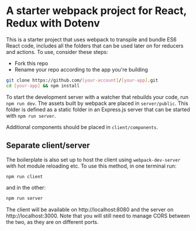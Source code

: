 # A starter webpack project for React, Redux with Dotenv

This is a starter project that uses webpack to transpile and bundle ES6 React code, includes all the folders that can be used later on for reducers and actions. To use, consider these steps:

* Fork this repo
* Rename your repo according to the app you're building

```sh
git clone https://github.com/[your-account]/[your-app].git
cd [your-app] && npm install
```

To start the development server with a watcher that rebuilds your code, run `npm run dev`. The assets built by webpack are placed in `server/public`. This folder is defined as a static folder in an Express.js server that can be started with `npm run server`.

Additional components should be placed in `client/components`.

## Separate client/server

The boilerplate is also set up to host the client using `webpack-dev-server` with hot module reloading etc. To use this method, in one terminal run:
```sh
npm run client
```
and in the other:
```sh
npm run server
```
The client will be available on http://localhost:8080 and the server on http://localhost:3000. Note that you will still need to manage CORS between the two, as they are on different ports.

